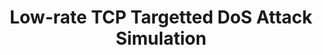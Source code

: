 ---
title: "Low-rate TCP Targetted DoS Attack Simulation"
category: projects
startdate: 2018-01-23 22:10
enddate: 2018-04-23 22:10
hidden: true # don't count this post in blog pagination
description: "TCP-targetted DoS attack"
githublink: https://github.com/samvid25/Low-Rate-TCP-DoS-Attack
---